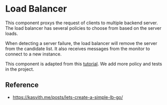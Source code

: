 # Load Balancer

This component proxys the request of clients to multiple backend server. The load balancer has several policies to choose from based on the server loads.

When detecting a server failure, the load balancer will remove the server from the candidate list. It also receives messages from the monitor to connect to a new instance.

This component is adapted from this [tutorial](https://kasvith.me/posts/lets-create-a-simple-lb-go/). We add more policy and tests in the project.

## Reference
- https://kasvith.me/posts/lets-create-a-simple-lb-go/